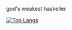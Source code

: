 god's weakest haskeller

[![Top Langs](https://github-readme-stats.vercel.app/api/top-langs/?username=crumbtoo&theme=tokyonight&layout=compact)](https://github.com/anuraghazra/github-readme-stats)
